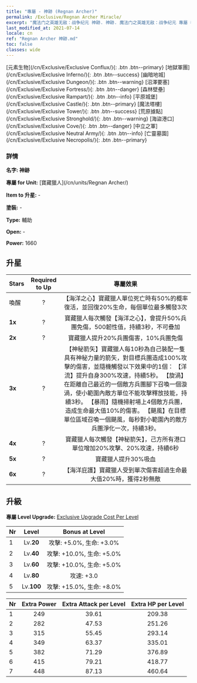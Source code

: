 ```yaml
---
title: "專屬 - 神跡 (Regnan Archer)"
permalink: /Exclusive/Regnan Archer Miracle/
excerpt: "魔法门之英雄无敌：战争纪元 神跡. 神跡. 魔法门之英雄无敌：战争纪元 專屬 神跡. 寶藏獵人 專屬."
last_modified_at: 2021-07-14
locale: cn
ref: "Regnan Archer 神跡.md"
toc: false
classes: wide
---
```

 [元素生物](/cn/Exclusive/Exclusive Conflux/){: .btn .btn--primary} [地獄軍團](/cn/Exclusive/Exclusive Inferno/){: .btn .btn--success} [幽暗地城](/cn/Exclusive/Exclusive Dungeon/){: .btn .btn--warning} [沼澤要塞](/cn/Exclusive/Exclusive Fortress/){: .btn .btn--danger} [森林壁壘](/cn/Exclusive/Exclusive Rampart/){: .btn .btn--info} [平原城堡](/cn/Exclusive/Exclusive Castle/){: .btn .btn--primary} [魔法塔樓](/cn/Exclusive/Exclusive Tower/){: .btn .btn--success} [荒原據點](/cn/Exclusive/Exclusive Stronghold/){: .btn .btn--warning} [海盜港口](/cn/Exclusive/Exclusive Cove/){: .btn .btn--danger} [中立之軍](/cn/Exclusive/Exclusive Neutral Army/){: .btn .btn--info} [亡靈墓園](/cn/Exclusive/Exclusive Necropolis/){: .btn .btn--primary} 

### 詳情
 **名字: 神跡** 

 **專屬 for Unit:** [寶藏獵人](/cn/units/Regnan Archer/) 

 **Item to 升星:** -

 **塗裝:** -

 **Type:** 輔助

 **Open:** -

 **Power:** 1660

## 升星

  |     Stars    |  Required to Up | 專屬效果 |
  |:-------------|:---------------:|:---------------:|
  |  喚醒  | ? | 【海洋之心】寶藏獵人單位死亡時有50%的概率復活，並回復20%生命，每個單位最多觸發3次 |
  | **1x** <i class="fas fa-star"/> | ? | 寶藏獵人每次觸發【海洋之心】，會提升50%兵團免傷，500韌性值，持續3秒，不可疊加 |
  | **2x** <i class="fas fa-star"/> | ? | 寶藏獵人提升20%兵團傷害，10%兵團免傷 |
  | **3x** <i class="fas fa-star"/> | ? | 【神秘箭矢】寶藏獵人每10秒為自己裝配一隻具有神秘力量的箭矢，對目標兵團造成100%攻擊的傷害，並隨機觸發以下效果中的1個：                  【洋流】提升自身300%攻速，持續5秒。                                【旋渦】在距離自己最近的一個敵方兵團腳下召喚一個漩渦，使小範圍內敵方單位不能攻擊釋放技能，持續3秒。                                 【暴雨】隨機掃射場上4個敵方兵團，造成生命最大值10%的傷害。            【颶風】在目標單位區域召喚一個颶風，每秒對小範圍內的敵方兵團淨化一次，持續3秒。 |
  | **4x** <i class="fas fa-star"/> | ? | 寶藏獵人每次觸發【神秘箭矢】，己方所有港口單位增加20%攻擊、20%攻速，持續6秒 |
  | **5x** <i class="fas fa-star"/> | ? | 寶藏獵人提升30%吸血 |
  | **6x** <i class="fas fa-star"/> | ? | 【海洋庇護】寶藏獵人受到單次傷害超過生命最大值20%時，獲得2秒無敵 |


## 升級
 **專屬 Level Upgrade:** [Exclusive Upgrade Cost Per Level](/Exclusive/ExclusiveUpgradeCostPerLevel/)

  |  Nr  |   Level  | Bonus at Level |
  |:-----|:--------:|:--------------:|
  | 1 | Lv.**20** | 攻擊: +5.0%, 生命: +3.0% |
  | 2 | Lv.**40** | 攻擊: +10.0%, 生命: +5.0% |
  | 3 | Lv.**60** | 攻擊: +10.0%, 生命: +5.0% |
  | 4 | Lv.**80** | 攻速: +3.0 |
  | 5 | Lv.**100** | 攻擊: +15.0%, 生命: +8.0% |


  |  Nr  |  Extra Power | Extra Attack per Level | Extra HP per Level |
  |:-----|:--------:|:--------:|:--------:|
  | 1 | 249 | 39.61 | 209.38 |
  | 2 | 282 | 47.53 | 251.26 |
  | 3 | 315 | 55.45 | 293.14 |
  | 4 | 349 | 63.37 | 335.01 |
  | 5 | 382 | 71.29 | 376.89 |
  | 6 | 415 | 79.21 | 418.77 |
  | 7 | 448 | 87.13 | 460.64 |


